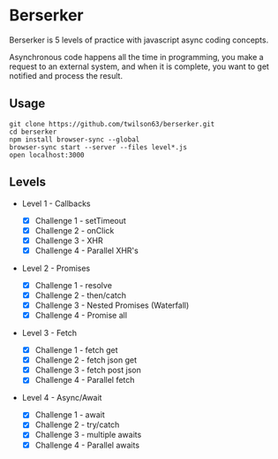 # Berserker

Berserker is 5 levels of practice with javascript async coding concepts.

Asynchronous code happens all the time in programming, you make a request to an
external system, and when it is complete, you want to get notified and process
the result.

## Usage

```
git clone https://github.com/twilson63/berserker.git
cd berserker
npm install browser-sync --global
browser-sync start --server --files level*.js
open localhost:3000
```

## Levels

* Level 1 - Callbacks

  * [x] Challenge 1 - setTimeout
  * [x] Challenge 2 - onClick
  * [x] Challenge 3 - XHR
  * [x] Challenge 4 - Parallel XHR's

* Level 2 - Promises

  * [x] Challenge 1 - resolve
  * [x] Challenge 2 - then/catch
  * [x] Challenge 3 - Nested Promises (Waterfall)
  * [x] Challenge 4 - Promise all

* Level 3 - Fetch

  * [x] Challenge 1 - fetch get
  * [x] Challenge 2 - fetch json get
  * [x] Challenge 3 - fetch post json
  * [x] Challenge 4 - Parallel fetch

* Level 4 - Async/Await

  * [x] Challenge 1 - await
  * [x] Challenge 2 - try/catch
  * [x] Challenge 3 - multiple awaits
  * [x] Challenge 4 - Parallel awaits
